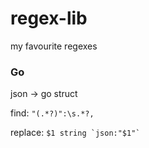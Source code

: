 # regex-lib
my favourite regexes



### Go

json -> go struct

find:     `"(.*?)":\s.*?,`

replace: `` $1 string `json:"$1"` ``
